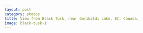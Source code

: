 ```yaml
---
layout: post
category: photos
title: View from Black Tusk, near Garibaldi Lake, BC, Canada.
image: black-tusk-1
---
```

